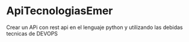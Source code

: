# ApiTecnologiasEmer
Crear un APi con rest api en el lenguaje python y utilizando las debidas tecnicas de DEVOPS
